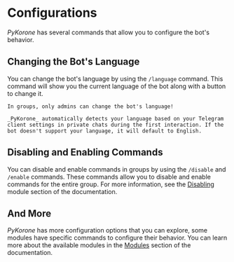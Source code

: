# Configurations

_PyKorone_ has several commands that allow you to configure the bot's behavior.

## Changing the Bot's Language

You can change the bot's language by using the `/language` command. This command will show you the current language of the bot along with a button to change it.

```{warning}
In groups, only admins can change the bot's language!
```

```{note}
_PyKorone_ automatically detects your language based on your Telegram client settings in private chats during the first interaction. If the bot doesn't support your language, it will default to English.
```

## Disabling and Enabling Commands

You can disable and enable commands in groups by using the `/disable` and `/enable` commands. These commands allow you to disable and enable commands for the entire group. For more information, see the [Disabling](/modules/disabling) module section of the documentation.

## And More

_PyKorone_ has more configuration options that you can explore, some modules have specific commands to configure their behavior. You can learn more about the available modules in the [Modules](/modules/index) section of the documentation.
